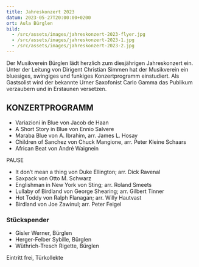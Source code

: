 ```yaml
---
title: Jahreskonzert 2023
datum: 2023-05-27T20:00:00+0200
ort: Aula Bürglen
bild:
  - /src/assets/images/jahreskonzert-2023-flyer.jpg
  - /src/assets/images/jahreskonzert-2023-1.jpg
  - /src/assets/images/jahreskonzert-2023-2.jpg
---
```


Der Musikverein Bürglen lädt herzlich zum diesjährigen Jahreskonzert ein.
Unter der Leitung von Dirigent Christian Simmen hat der Musikverein ein bluesiges, swingiges und funkiges Konzertprogramm einstudiert.
Als Gastsolist wird der bekannte Urner Saxofonist Carlo Gamma das Publikum verzaubern und in Erstaunen versetzen.

## KONZERTPROGRAMM

- Variazioni in Blue von Jacob de Haan
- A Short Story in Blue von Ennio Salvere
- Maraba Blue von A. Ibrahim, arr. James L. Hosay
- Children of Sanchez von Chuck Mangione, arr. Peter Kleine Schaars
- African Beat von André Waignein

PAUSE

- It don’t mean a thing von Duke Ellington; arr. Dick Ravenal
- Saxpack von Otto M. Schwarz
- Englishman in New York von Sting; arr. Roland Smeets
- Lullaby of Birdland von George Shearing; arr. Gilbert Tinner
- Hot Toddy von Ralph Flanagan; arr. Willy Hautvast
- Birdland von Joe Zawinul; arr. Peter Feigel

### Stückspender

- Gisler Werner, Bürglen
- Herger-Felber Sybille, Bürglen
- Wüthrich-Tresch Rigette, Bürglen

Eintritt frei, Türkollekte
